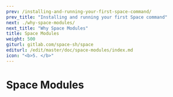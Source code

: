 ```yaml
---
prev: /installing-and-running-your-first-space-command/
prev_title: "Installing and running your first Space command"
next: ./why-space-modules/
next_title: "Why Space Modules"
title: Space Modules
weight: 500
giturl: gitlab.com/space-sh/space
editurl: /edit/master/doc/space-modules/index.md
icon: "<b>5. </b>"
---
```


# Space Modules
